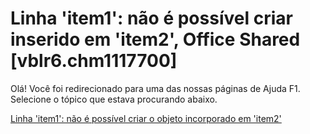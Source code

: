 
# Linha 'item1': não é possível criar inserido em 'item2', Office Shared [vblr6.chm1117700]

Olá! Você foi redirecionado para uma das nossas páginas de Ajuda F1. Selecione o tópico que estava procurando abaixo.

[Linha 'item1': não é possível criar o objeto incorporado em 'item2'](http://msdn.microsoft.com/library/cba73286-4151-74bb-e7aa-947fa8fc3865%28Office.15%29.aspx)
